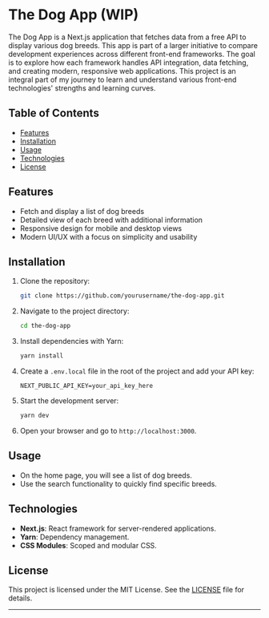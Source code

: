 # The Dog App (WIP)

The Dog App is a Next.js application that fetches data from a free API to display various dog breeds. This app is part of a larger initiative to compare development experiences across different front-end frameworks. The goal is to explore how each framework handles API integration, data fetching, and creating modern, responsive web applications. This project is an integral part of my journey to learn and understand various front-end technologies' strengths and learning curves.

## Table of Contents

- [Features](#features)
- [Installation](#installation)
- [Usage](#usage)
- [Technologies](#technologies)
- [License](#license)

## Features

- Fetch and display a list of dog breeds
- Detailed view of each breed with additional information
- Responsive design for mobile and desktop views
- Modern UI/UX with a focus on simplicity and usability

## Installation

1. Clone the repository:

    ```bash
    git clone https://github.com/yourusername/the-dog-app.git
    ```

2. Navigate to the project directory:

    ```bash
    cd the-dog-app
    ```

3. Install dependencies with Yarn:

    ```bash
    yarn install
    ```

4. Create a `.env.local` file in the root of the project and add your API key:

    ```plaintext
    NEXT_PUBLIC_API_KEY=your_api_key_here
    ```

5. Start the development server:

    ```bash
    yarn dev
    ```

6. Open your browser and go to `http://localhost:3000`.

## Usage

- On the home page, you will see a list of dog breeds.
- Use the search functionality to quickly find specific breeds.

## Technologies

- **Next.js**: React framework for server-rendered applications.
- **Yarn**: Dependency management.
- **CSS Modules**: Scoped and modular CSS.

## License

This project is licensed under the MIT License. See the [LICENSE](LICENSE) file for details.

---
